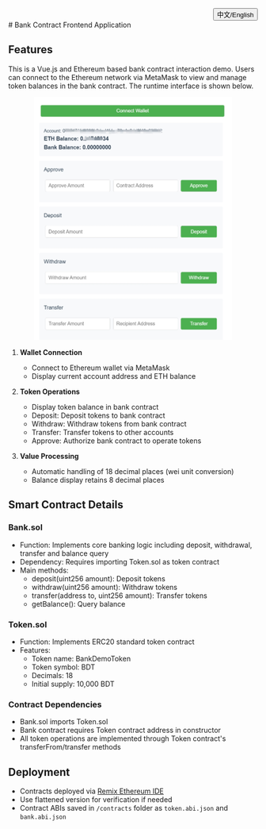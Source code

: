 <div align="right">
  <button onclick="toggleLanguage()">中文/English</button>
</div>

<div id="en">
# Bank Contract Frontend Application

## Features

This is a Vue.js and Ethereum based bank contract interaction demo. Users can connect to the Ethereum network via MetaMask to view and manage token balances in the bank contract. The runtime interface is shown below.

<div style="text-align:center"><img src="./public/bank_web3_demo.png" width="400px" alt="Bank Web3 Demo"></div>

1. **Wallet Connection**
   - Connect to Ethereum wallet via MetaMask
   - Display current account address and ETH balance

2. **Token Operations**
   - Display token balance in bank contract
   - Deposit: Deposit tokens to bank contract
   - Withdraw: Withdraw tokens from bank contract
   - Transfer: Transfer tokens to other accounts
   - Approve: Authorize bank contract to operate tokens

3. **Value Processing**
   - Automatic handling of 18 decimal places (wei unit conversion)
   - Balance display retains 8 decimal places

## Smart Contract Details

### Bank.sol
- Function: Implements core banking logic including deposit, withdrawal, transfer and balance query
- Dependency: Requires importing Token.sol as token contract
- Main methods:
  - deposit(uint256 amount): Deposit tokens
  - withdraw(uint256 amount): Withdraw tokens
  - transfer(address to, uint256 amount): Transfer tokens
  - getBalance(): Query balance

### Token.sol
- Function: Implements ERC20 standard token contract
- Features:
  - Token name: BankDemoToken
  - Token symbol: BDT
  - Decimals: 18
  - Initial supply: 10,000 BDT

### Contract Dependencies
- Bank.sol imports Token.sol
- Bank contract requires Token contract address in constructor
- All token operations are implemented through Token contract's transferFrom/transfer methods

## Deployment
- Contracts deployed via [Remix Ethereum IDE](https://remix.ethereum.org/)
- Use flattened version for verification if needed
- Contract ABIs saved in `/contracts` folder as `token.abi.json` and `bank.abi.json`
</div>

<div id="zh" style="display:none">
# 银行合约前端应用

## 项目功能

## 项目功能

该项目是一个基于Vue.js和Ethereum的银行合约交互Demo。用户可以通过MetaMask连接到以太坊网络，查看和管理银行合约中的代币余额，运行时界面如下图所示。

<div style="text-align:center"><img src="./public/bank_web3_demo.png" width="400px" alt="Bank Web3 Demo"></div>

1. **钱包连接**
   - 通过MetaMask连接以太坊钱包
   - 显示当前账户地址和ETH余额

2. **代币操作**
   - 显示银行合约中的代币余额
   - 存款功能：将代币存入银行合约
   - 取款功能：从银行合约取出代币git
   - 转账功能：将代币转账给其他账户
   - 授权功能：授权银行合约操作代币

3. **数值处理**
   - 自动处理18位小数(wei单位转换)
   - 余额显示保留8位小数


## 合约部署
## 智能合约详细说明

### Bank.sol
- 功能：实现银行核心业务逻辑，包括存款、取款、转账和查询余额
- 依赖：需要导入Token.sol作为代币合约
- 主要方法：
  - deposit(uint256 amount): 存入代币
  - withdraw(uint256 amount): 取出代币
  - transfer(address to, uint256 amount): 转账代币
  - getBalance(): 查询余额

### Token.sol
- 功能：实现ERC20标准代币合约
- 特点：
  - 代币名称：构造函数中自己填入（例如 BankDemoToken）
  - 代币符号：构造函数中自行填入（例如 BDT）
  - 小数位数：18
  - 初始供应量：10,000 BDT

### 合约依赖关系
- Bank.sol通过import "./Token.sol"导入Token合约
- Bank合约在构造函数中需要传入Token合约地址
- 所有代币操作都通过Token合约的transferFrom/transfer方法实现
- 部署合约通过 [Remix Ethereum IDE](https://remix.ethereum.org/) 完成，如果需要verify请部署flatened版本的合约
- 部署合约的ABI保存在 `/contracts` 文件夹下的`token.abi.json`和`bank.abi.json`中
- 合约地址保存在`.env`中的BANK_CONTRACT_ADDRESS ，VUE_APP_TOKEN_CONTRACT_ADDRESS

## 项目操作

### 环境准备
1. 安装Node.js (推荐v16+)
2. 安装MetaMask浏览器扩展
3. 配置MetaMask连接到正确的网络

### 安装依赖
```bash
cd bank_web
npm install
```

### 开发模式运行
```bash
npm run dev
```
### 浏览器中查看
在浏览器中打开 （例如 http://localhost:5173/） ，如果MetaMask未连接，会提示连接MetaMask。



